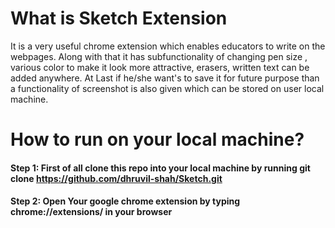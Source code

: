 # What is Sketch Extension
It is a very useful chrome extension which enables educators to write on the webpages. Along with that it has subfunctionality of changing pen size , various color to make it look more attractive, erasers, written text can be added anywhere. At Last if he/she want's to save it for future purpose than a functionality of screenshot is also given which can be stored on user local machine.

# How to run on your local machine?
#### Step 1: First of all clone this repo into your local machine by running git clone https://github.com/dhruvil-shah/Sketch.git
#### Step 2: Open Your google chrome extension by typing chrome://extensions/ in your browser
